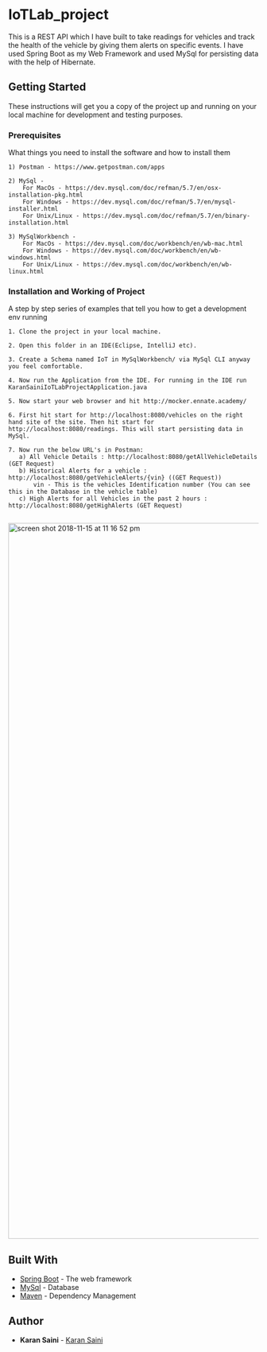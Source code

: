 # IoTLab_project

This is a REST API which I have built to take readings for vehicles and track the health of the vehicle by giving them alerts on specific events. I have used Spring Boot as my Web Framework and used MySql for persisting data with the help of Hibernate.

## Getting Started

These instructions will get you a copy of the project up and running on your local machine for development and testing purposes.

### Prerequisites

What things you need to install the software and how to install them

```
1) Postman - https://www.getpostman.com/apps

2) MySql - 
    For MacOs - https://dev.mysql.com/doc/refman/5.7/en/osx-installation-pkg.html
    For Windows - https://dev.mysql.com/doc/refman/5.7/en/mysql-installer.html
    For Unix/Linux - https://dev.mysql.com/doc/refman/5.7/en/binary-installation.html

3) MySqlWorkbench - 
    For MacOs - https://dev.mysql.com/doc/workbench/en/wb-mac.html
    For Windows - https://dev.mysql.com/doc/workbench/en/wb-windows.html
    For Unix/Linux - https://dev.mysql.com/doc/workbench/en/wb-linux.html
```

### Installation and Working of Project

A step by step series of examples that tell you how to get a development env running

```
1. Clone the project in your local machine.

2. Open this folder in an IDE(Eclipse, IntelliJ etc).

3. Create a Schema named IoT in MySqlWorkbench/ via MySql CLI anyway you feel comfortable.

4. Now run the Application from the IDE. For running in the IDE run KaranSainiIoTLabProjectApplication.java

5. Now start your web browser and hit http://mocker.ennate.academy/

6. First hit start for http://localhost:8080/vehicles on the right hand site of the site. Then hit start for http://localhost:8080/readings. This will start persisting data in MySql.

7. Now run the below URL's in Postman:
   a) All Vehicle Details : http://localhost:8080/getAllVehicleDetails (GET Request)
   b) Historical Alerts for a vehicle : http://localhost:8080/getVehicleAlerts/{vin} ((GET Request))
       vin - This is the vehicles Identification number (You can see this in the Database in the vehicle table)
   c) High Alerts for all Vehicles in the past 2 hours : http://localhost:8080/getHighAlerts (GET Request)
  
```

 <img width="1440" alt="screen shot 2018-11-15 at 11 16 52 pm" src="https://user-images.githubusercontent.com/37518846/48597612-b045d700-e92c-11e8-8fee-3cefd44dc510.png">
 

## Built With

* [Spring Boot](https://spring.io/guides/gs/spring-boot/) - The web framework
* [MySql](https://www.mysql.com/) - Database
* [Maven](https://maven.apache.org/) - Dependency Management
 
## Author

* **Karan Saini** - [Karan Saini](https://github.com/KaranSaini92837)
